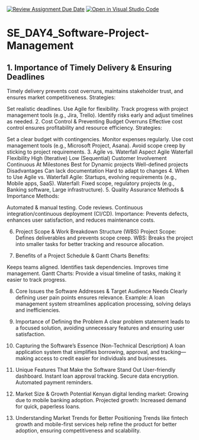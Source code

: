 [![Review Assignment Due Date](https://classroom.github.com/assets/deadline-readme-button-22041afd0340ce965d47ae6ef1cefeee28c7c493a6346c4f15d667ab976d596c.svg)](https://classroom.github.com/a/9pw6JKcu)
[![Open in Visual Studio Code](https://classroom.github.com/assets/open-in-vscode-2e0aaae1b6195c2367325f4f02e2d04e9abb55f0b24a779b69b11b9e10269abc.svg)](https://classroom.github.com/online_ide?assignment_repo_id=18325703&assignment_repo_type=AssignmentRepo)
# SE_DAY4_Software-Project-Management
## 1. Importance of Timely Delivery & Ensuring Deadlines
Timely delivery prevents cost overruns, maintains stakeholder trust, and ensures market competitiveness.
Strategies:

Set realistic deadlines.
Use Agile for flexibility.
Track progress with project management tools (e.g., Jira, Trello).
Identify risks early and adjust timelines as needed.
2. Cost Control & Preventing Budget Overruns
Effective cost control ensures profitability and resource efficiency.
Strategies:

Set a clear budget with contingencies.
Monitor expenses regularly.
Use cost management tools (e.g., Microsoft Project, Asana).
Avoid scope creep by sticking to project requirements.
3. Agile vs. Waterfall
Aspect	Agile	Waterfall
Flexibility	High (Iterative)	Low (Sequential)
Customer Involvement	Continuous	At Milestones
Best for	Dynamic projects	Well-defined projects
Disadvantages	Can lack documentation	Hard to adapt to changes
4. When to Use Agile vs. Waterfall
Agile: Startups, evolving requirements (e.g., Mobile apps, SaaS).
Waterfall: Fixed scope, regulatory projects (e.g., Banking software, Large infrastructure).
5. Quality Assurance Methods & Importance
Methods:

Automated & manual testing.
Code reviews.
Continuous integration/continuous deployment (CI/CD).
Importance: Prevents defects, enhances user satisfaction, and reduces maintenance costs.

6. Project Scope & Work Breakdown Structure (WBS)
Project Scope: Defines deliverables and prevents scope creep.
WBS: Breaks the project into smaller tasks for better tracking and resource allocation.

7. Benefits of a Project Schedule & Gantt Charts
Benefits:

Keeps teams aligned.
Identifies task dependencies.
Improves time management.
Gantt Charts: Provide a visual timeline of tasks, making it easier to track progress.

8. Core Issues the Software Addresses & Target Audience Needs
Clearly defining user pain points ensures relevance. Example: A loan management system streamlines application processing, solving delays and inefficiencies.

9. Importance of Defining the Problem
A clear problem statement leads to a focused solution, avoiding unnecessary features and ensuring user satisfaction.

10. Capturing the Software’s Essence (Non-Technical Description)
A loan application system that simplifies borrowing, approval, and tracking—making access to credit easier for individuals and businesses.

11. Unique Features That Make the Software Stand Out
User-friendly dashboard.
Instant loan approval tracking.
Secure data encryption.
Automated payment reminders.
12. Market Size & Growth Potential
Kenyan digital lending market: Growing due to mobile banking adoption.
Projected growth: Increased demand for quick, paperless loans.
13. Understanding Market Trends for Better Positioning
Trends like fintech growth and mobile-first services help refine the product for better adoption, ensuring competitiveness and scalability.


